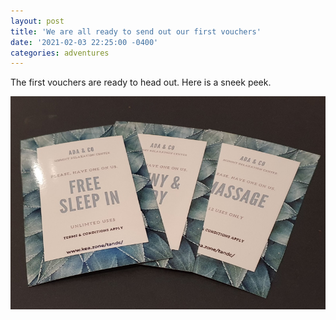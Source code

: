 ```yaml
---
layout: post
title: 'We are all ready to send out our first vouchers'
date: '2021-02-03 22:25:00 -0400'
categories: adventures
---
```


The first vouchers are ready to head out. Here is a sneek peek.

![Sneek Peek](/public/new.jpg)